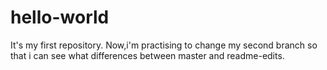 # hello-world
It's my first repository.
Now,i'm practising to change my second branch so that i can see what differences between master and readme-edits.
